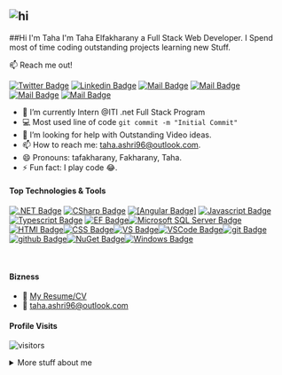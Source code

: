 ﻿## <img src="https://i.pinimg.com/originals/e1/f3/41/e1f3413bf5036045713341394f617225.gif" alt="hi">
##Hi I'm Taha 
I'm Taha Elfakharany a Full Stack Web Developer. I Spend most of time coding outstanding projects learning new Stuff.

:mailbox: Reach me out!

[![Twitter Badge](https://img.shields.io/badge/-@tafakharany-1ca0f1?style=flat&labelColor=1ca0f1&logo=twitter&logoColor=white&link=https://twitter.com/tafakharany)](https://twitter.com/tafakharany) [![Linkedin Badge](https://img.shields.io/badge/-tafakharany-0e76a8?style=flat&labelColor=0e76a8&logo=linkedin&logoColor=white)](https://www.linkedin.com/in/islem-maboud/) [![Mail Badge](https://img.shields.io/badge/-@tafakharany-e84393?style=flat&labelColor=e84393&logo=instagram&logoColor=white)](https://instagram.com/tafakharany) [![Mail Badge](https://img.shields.io/badge/-tafakharany-0078D4?style=flat&labelColor=0078D4&logo=microsoft-outlook&logoColor=white)](mailto:taha.ashri96@outlook.com) [![Mail Badge](https://img.shields.io/badge/-islempenywis-c0392b?style=flat&labelColor=c0392b&logo=gmail&logoColor=white)](mailto:taha.ashri96@gmail.com) [![Mail Badge](https://img.shields.io/badge/tafakharany-FE7A16?style=flat&labelColor=FE7A16&logo=Stack%20Overflow&logoColor=white)](https://stackoverflow.com/users/5795064/tafakharany)

<!-- TODO: Add last video link -->

- 🔭 I’m currently Intern @ITI .net Full Stack Program
- :computer: Most used line of code `git commit -m "Initial Commit"`
- 🤔 I’m looking for help with Outstanding Video ideas.
- 📫 How to reach me: taha.ashri96@outlook.com.
- 😄 Pronouns: tafakharany, Fakharany,  Taha.
- ⚡ Fun fact: I play code 😂.

#### Top Technologies & Tools

<!-- TODO: Make technologies links takes you to repositories -->

[![.NET Badge](https://img.shields.io/badge/.NET%20Core-512BD4?style=flat&labelColor=512BD4&logo=dot-net&logoColor=black)](#) [![CSharp Badge](https://img.shields.io/badge/C%23-CSharp-black)](#) [![[Angular Badge]](https://img.shields.io/badge/angular-DD0031?style=flat&labelColor=DD0031&logo=angular&logoColor=white)](#) [![Javascript Badge](https://img.shields.io/badge/javascript-F7DF1E?style=flat&labelColor=F7DF1E&logo=javascript&logoColor=white)](#) [![Typescript Badge](https://img.shields.io/badge/typescript-3178C6?style=flat&labelColor=3178C6&logo=typescript&logoColor=white)](#) [![EF Badge](https://img.shields.io/badge/EF-EF%20Core-EF%20Core)](#)[![Microsoft SQL Server Badge](https://img.shields.io/badge/MSSQL-CC2927?style=flat&labelColor=CC2927&logo=Microsoft%20SQL%20Server&logoColor=white)](#)[![HTMl Badge](https://img.shields.io/badge/HTML5-E34F26?style=flat&labelColor=E34F26&logo=html5&logoColor=white)](#)[![CSS Badge](https://img.shields.io/badge/CSS3-1572B6?style=flat&labelColor=1572B6&logo=CSS3&logoColor=white)](#)[![VS Badge](https://img.shields.io/badge/Visual%20Studio-5C2D91?style=flat&labelColor=5C2D91&logo=Visual%20Studio&logoColor=white)](#)[![VSCode Badge](https://img.shields.io/badge/vs%20code-007ACC?style=flat&labelColor=007ACC&logo=Visual%20Studio%20Code&logoColor=white)](#)[![git Badge](https://img.shields.io/badge/git-F05032?style=flat&labelColor=F05032&logo=git&logoColor=white)](#)[![github Badge](https://img.shields.io/badge/GitHub-181717?style=flat&labelColor=181717&logo=GitHub&logoColor=white)](#)[![NuGet Badge](https://img.shields.io/badge/NuGet-004880?style=flat&labelColor=004880&logo=NuGet&logoColor=white)](#)[![Windows Badge](https://img.shields.io/badge/Windows-0078D6?style=flat&labelColor=0078D6&logo=Windows&logoColor=white)](#)

<br />

#### Bizness
- :paperclip: [My Resume/CV]()
- :email: taha.ashri96@outlook.com


#### Profile Visits 

![visitors](https://visitor-badge.glitch.me/badge?page_id=tafakharany.tafakharany)

<details>
<summary>
  More stuff about me
</summary>

<br >

I love sharing knowledge and putting tutorials, courses and posts together for helping other developers.

#### Coding Stats

<!--START_SECTION:waka-->
```text
No Activity tracked this Week
```
<!--END_SECTION:waka-->

#### Github Stats

![Taha's github stats](https://github-readme-stats.vercel.app/api?username=tafakharany&count_private=true&theme=tokyonight&hide=contribs,prs)

</details>
